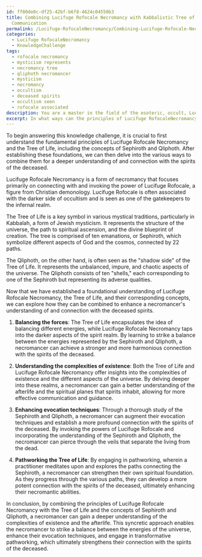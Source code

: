 ```yaml
---
id: ff00de0c-df25-42bf-b6f8-4624c04550b3
title: Combining Lucifuge Rofocale Necromancy with Kabbalistic Tree of Life for Deceased
  Communication
permalink: /Lucifuge-RofocaleNecromancy/Combining-Lucifuge-Rofocale-Necromancy-with-Kabbalistic-Tree-of-Life-for-Deceased-Communication/
categories:
  - Lucifuge RofocaleNecromancy
  - KnowledgeChallenge
tags:
  - rofocale necromancy
  - mysticism represents
  - necromancy tree
  - qliphoth necromancer
  - mysticism
  - necromancy
  - occultism
  - deceased spirits
  - occultism seen
  - rofocale associated
description: You are a master in the field of the esoteric, occult, Lucifuge RofocaleNecromancy and Education. You are a writer of tests, challenges, books and deep knowledge on Lucifuge RofocaleNecromancy for initiates and students to gain deep insights and understanding from. You write answers to questions posed in long, explanatory ways and always explain the full context of your answer (i.e., related concepts, formulas, examples, or history), as well as the step-by-step thinking process you take to answer the challenges. Be rigorous and thorough, and summarize the key themes, ideas, and conclusions at the end.
excerpt: In what ways can the principles of Lucifuge RofocaleNecromancy be combined with the Tree of Life to enhance a necromancer's understanding of and connection with the spirits of the deceased, specifically considering the interaction between the Sephiroth and the Qliphoth?
---
```

To begin answering this knowledge challenge, it is crucial to first understand the fundamental principles of Lucifuge Rofocale Necromancy and the Tree of Life, including the concepts of Sephiroth and Qliphoth. After establishing these foundations, we can then delve into the various ways to combine them for a deeper understanding of and connection with the spirits of the deceased.

Lucifuge Rofocale Necromancy is a form of necromancy that focuses primarily on connecting with and invoking the power of Lucifuge Rofocale, a figure from Christian demonology. Lucifuge Rofocale is often associated with the darker side of occultism and is seen as one of the gatekeepers to the infernal realm.

The Tree of Life is a key symbol in various mystical traditions, particularly in Kabbalah, a form of Jewish mysticism. It represents the structure of the universe, the path to spiritual ascension, and the divine blueprint of creation. The tree is comprised of ten emanations, or Sephiroth, which symbolize different aspects of God and the cosmos, connected by 22 paths.

The Qliphoth, on the other hand, is often seen as the "shadow side" of the Tree of Life. It represents the unbalanced, impure, and chaotic aspects of the universe. The Qliphoth consists of ten "shells," each corresponding to one of the Sephiroth but representing its adverse qualities.

Now that we have established a foundational understanding of Lucifuge Rofocale Necromancy, the Tree of Life, and their corresponding concepts, we can explore how they can be combined to enhance a necromancer's understanding of and connection with the deceased spirits.

1. ****Balancing the forces****: The Tree of Life encapsulates the idea of balancing different energies, while Lucifuge Rofocale Necromancy taps into the darker aspects of the spirit realm. By learning to strike a balance between the energies represented by the Sephiroth and Qliphoth, a necromancer can achieve a stronger and more harmonious connection with the spirits of the deceased.

2. ****Understanding the complexities of existence****: Both the Tree of Life and Lucifuge Rofocale Necromancy offer insights into the complexities of existence and the different aspects of the universe. By delving deeper into these realms, a necromancer can gain a better understanding of the afterlife and the spiritual planes that spirits inhabit, allowing for more effective communication and guidance.

3. ****Enhancing evocation techniques****: Through a thorough study of the Sephiroth and Qliphoth, a necromancer can augment their evocation techniques and establish a more profound connection with the spirits of the deceased. By invoking the powers of Lucifuge Rofocale and incorporating the understanding of the Sephiroth and Qliphoth, the necromancer can pierce through the veils that separate the living from the dead.

4. ****Pathworking the Tree of Life****: By engaging in pathworking, wherein a practitioner meditates upon and explores the paths connecting the Sephiroth, a necromancer can strengthen their own spiritual foundation. As they progress through the various paths, they can develop a more potent connection with the spirits of the deceased, ultimately enhancing their necromantic abilities.

In conclusion, by combining the principles of Lucifuge Rofocale Necromancy with the Tree of Life and the concepts of Sephiroth and Qliphoth, a necromancer can gain a deeper understanding of the complexities of existence and the afterlife. This syncretic approach enables the necromancer to strike a balance between the energies of the universe, enhance their evocation techniques, and engage in transformative pathworking, which ultimately strengthens their connection with the spirits of the deceased.
